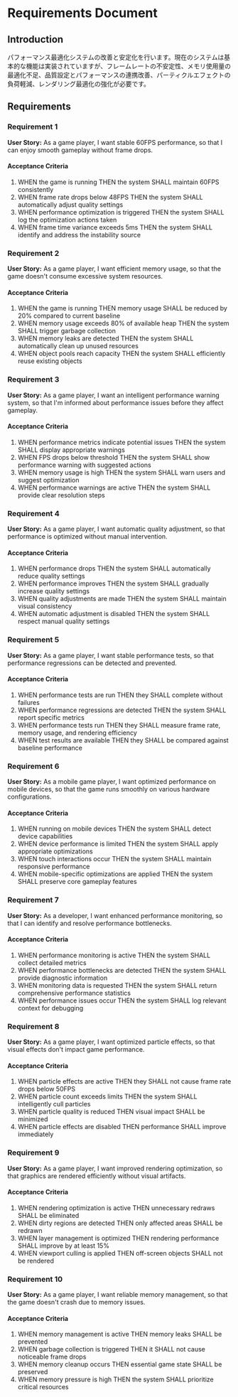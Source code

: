 # Requirements Document

## Introduction

パフォーマンス最適化システムの改善と安定化を行います。現在のシステムは基本的な機能は実装されていますが、フレームレートの不安定性、メモリ使用量の最適化不足、品質設定とパフォーマンスの連携改善、パーティクルエフェクトの負荷軽減、レンダリング最適化の強化が必要です。

## Requirements

### Requirement 1

**User Story:** As a game player, I want stable 60FPS performance, so that I can enjoy smooth gameplay without frame drops.

#### Acceptance Criteria

1. WHEN the game is running THEN the system SHALL maintain 60FPS consistently
2. WHEN frame rate drops below 48FPS THEN the system SHALL automatically adjust quality settings
3. WHEN performance optimization is triggered THEN the system SHALL log the optimization actions taken
4. WHEN frame time variance exceeds 5ms THEN the system SHALL identify and address the instability source

### Requirement 2

**User Story:** As a game player, I want efficient memory usage, so that the game doesn't consume excessive system resources.

#### Acceptance Criteria

1. WHEN the game is running THEN memory usage SHALL be reduced by 20% compared to current baseline
2. WHEN memory usage exceeds 80% of available heap THEN the system SHALL trigger garbage collection
3. WHEN memory leaks are detected THEN the system SHALL automatically clean up unused resources
4. WHEN object pools reach capacity THEN the system SHALL efficiently reuse existing objects

### Requirement 3

**User Story:** As a game player, I want an intelligent performance warning system, so that I'm informed about performance issues before they affect gameplay.

#### Acceptance Criteria

1. WHEN performance metrics indicate potential issues THEN the system SHALL display appropriate warnings
2. WHEN FPS drops below threshold THEN the system SHALL show performance warning with suggested actions
3. WHEN memory usage is high THEN the system SHALL warn users and suggest optimization
4. WHEN performance warnings are active THEN the system SHALL provide clear resolution steps

### Requirement 4

**User Story:** As a game player, I want automatic quality adjustment, so that performance is optimized without manual intervention.

#### Acceptance Criteria

1. WHEN performance drops THEN the system SHALL automatically reduce quality settings
2. WHEN performance improves THEN the system SHALL gradually increase quality settings
3. WHEN quality adjustments are made THEN the system SHALL maintain visual consistency
4. WHEN automatic adjustment is disabled THEN the system SHALL respect manual quality settings

### Requirement 5

**User Story:** As a game player, I want stable performance tests, so that performance regressions can be detected and prevented.

#### Acceptance Criteria

1. WHEN performance tests are run THEN they SHALL complete without failures
2. WHEN performance regressions are detected THEN the system SHALL report specific metrics
3. WHEN performance tests run THEN they SHALL measure frame rate, memory usage, and rendering efficiency
4. WHEN test results are available THEN they SHALL be compared against baseline performance

### Requirement 6

**User Story:** As a mobile game player, I want optimized performance on mobile devices, so that the game runs smoothly on various hardware configurations.

#### Acceptance Criteria

1. WHEN running on mobile devices THEN the system SHALL detect device capabilities
2. WHEN device performance is limited THEN the system SHALL apply appropriate optimizations
3. WHEN touch interactions occur THEN the system SHALL maintain responsive performance
4. WHEN mobile-specific optimizations are applied THEN the system SHALL preserve core gameplay features

### Requirement 7

**User Story:** As a developer, I want enhanced performance monitoring, so that I can identify and resolve performance bottlenecks.

#### Acceptance Criteria

1. WHEN performance monitoring is active THEN the system SHALL collect detailed metrics
2. WHEN performance bottlenecks are detected THEN the system SHALL provide diagnostic information
3. WHEN monitoring data is requested THEN the system SHALL return comprehensive performance statistics
4. WHEN performance issues occur THEN the system SHALL log relevant context for debugging

### Requirement 8

**User Story:** As a game player, I want optimized particle effects, so that visual effects don't impact game performance.

#### Acceptance Criteria

1. WHEN particle effects are active THEN they SHALL not cause frame rate drops below 50FPS
2. WHEN particle count exceeds limits THEN the system SHALL intelligently cull particles
3. WHEN particle quality is reduced THEN visual impact SHALL be minimized
4. WHEN particle effects are disabled THEN performance SHALL improve immediately

### Requirement 9

**User Story:** As a game player, I want improved rendering optimization, so that graphics are rendered efficiently without visual artifacts.

#### Acceptance Criteria

1. WHEN rendering optimization is active THEN unnecessary redraws SHALL be eliminated
2. WHEN dirty regions are detected THEN only affected areas SHALL be redrawn
3. WHEN layer management is optimized THEN rendering performance SHALL improve by at least 15%
4. WHEN viewport culling is applied THEN off-screen objects SHALL not be rendered

### Requirement 10

**User Story:** As a game player, I want reliable memory management, so that the game doesn't crash due to memory issues.

#### Acceptance Criteria

1. WHEN memory management is active THEN memory leaks SHALL be prevented
2. WHEN garbage collection is triggered THEN it SHALL not cause noticeable frame drops
3. WHEN memory cleanup occurs THEN essential game state SHALL be preserved
4. WHEN memory pressure is high THEN the system SHALL prioritize critical resources